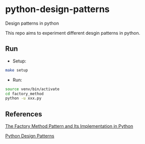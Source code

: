 # python-design-patterns

Design patterns in python

This repo aims to experiment different desgin patterns in python.

## Run

- Setup:

```bash
make setup
```

- Run:

```bash
source venv/bin/activate
cd factory_method
python -u xxx.py
```

## References

[The Factory Method Pattern and Its Implementation in Python](https://realpython.com/factory-method-python/)

[Python Design Patterns](https://python-patterns.guide/)
